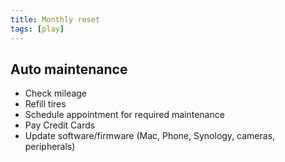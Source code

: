 ```yaml
---
title: Monthly reset
tags: [play]
---
```


## Auto maintenance

- Check mileage
- Refill tires
- Schedule appointment for required maintenance
- Pay Credit Cards
- Update software/firmware (Mac, Phone, Synology, cameras, peripherals)
